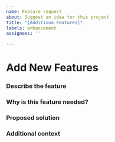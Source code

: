 ```yaml
---
name: Feature request
about: Suggest an idea for this project
title: "[Additiona Features]"
labels: enhancement
assignees: ''

---
```


# Add New Features

### Describe the feature
<!-- A clear and concise description of what you want to happen. -->

### Why is this feature needed?
<!-- Explain the problem this feature would solve or why it would be useful. -->

### Proposed solution
<!-- Describe how you would like to implement this feature or your suggested approach. -->

### Additional context
<!-- Add any other context or screenshots about the feature request here. -->
